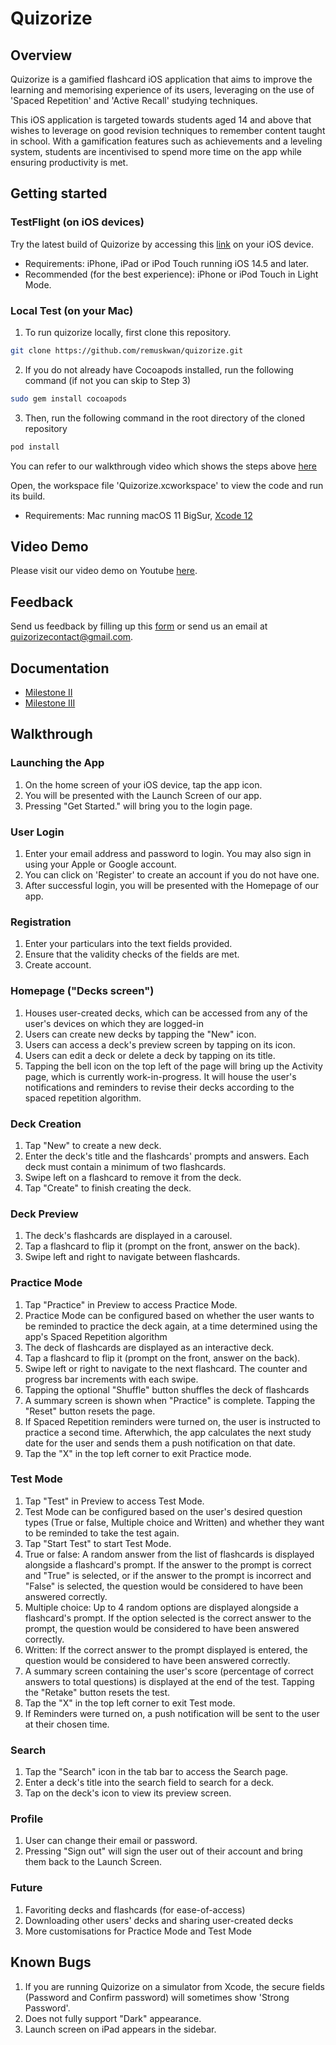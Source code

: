 # Quizorize
## Overview
Quizorize is a gamified flashcard iOS application that aims to improve the learning and memorising experience of its users, leveraging on the use of 'Spaced Repetition' and 'Active Recall' studying techniques. 

This iOS application is targeted towards students aged 14 and above that wishes to leverage on good revision techniques to remember content taught in school. With a gamification features such as achievements and a leveling system, students are incentivised to spend more time on the app while ensuring productivity is met.

## Getting started

### TestFlight (on iOS devices)

Try the latest build of Quizorize by accessing this [link](https://testflight.apple.com/join/spPWRuor) on your iOS device.

- Requirements: iPhone, iPad or iPod Touch running iOS 14.5 and later.
- Recommended (for the best experience): iPhone or iPod Touch in Light Mode.

### Local Test (on your Mac)

1. To run quizorize locally, first clone this repository.

```bash
git clone https://github.com/remuskwan/quizorize.git
``` 

2. If you do not already have Cocoapods installed, run the following command (if not you can skip to Step 3)

```bash
sudo gem install cocoapods
```

3. Then, run the following command in the root directory of the cloned repository

```bash
pod install
```

You can refer to our walkthrough video which shows the steps above [here](https://youtu.be/-w0z_bnfsF8) 

Open, the workspace file 'Quizorize.xcworkspace' to view the code and run its build.

- Requirements: Mac running macOS 11 BigSur, [Xcode 12](https://developer.apple.com/xcode/)

## Video Demo
Please visit our video demo on Youtube [here](https://youtu.be/sXS6djPETjo).

## Feedback
Send us feedback by filling up this [form](https://docs.google.com/forms/d/e/1FAIpQLScE6TVuMshB5MyogD6qiQD17Y-CY2A9yma9gqXCGB55hzkW3Q/viewform?usp=sf_link) or send us an email at quizorizecontact@gmail.com.

## Documentation

- [Milestone II](https://docs.google.com/document/d/1BBVJUarCBF2qy_ZWbH6zZka4ebhrtTBtQnHnmGUuizE/edit?ts=60afa18d)
- [Milestone III](https://drive.google.com/file/d/1kCAel8p73suCHbitY-f7qAOhN-XV4efW/view?usp=sharing)

## Walkthrough
### Launching the App

1. On the home screen of your iOS device, tap the app icon.
2. You will be presented with the Launch Screen of our app.
3. Pressing "Get Started." will bring you to the login page.

### User Login
1. Enter your email address and password to login. You may also sign in using your Apple or Google account.
2. You can click on 'Register' to create an account if you do not have one.
3. After successful login, you will be presented with the Homepage of our app.

### Registration
1. Enter your particulars into the text fields provided.
2. Ensure that the validity checks of the fields are met.
3. Create account.

### Homepage ("Decks screen")
1. Houses user-created decks, which can be accessed from any of the user's devices on which they are logged-in
2. Users can create new decks by tapping the "New" icon.
3. Users can access a deck's preview screen by tapping on its icon.
4. Users can edit a deck or delete a deck by tapping on its title.
5. Tapping the bell icon on the top left of the page will bring up the Activity page, which is currently work-in-progress. It will house the user's notifications and reminders to revise their decks according to the spaced repetition algorithm.

### Deck Creation
1. Tap "New" to create a new deck.
2. Enter the deck's title and the flashcards' prompts and answers. Each deck must contain a minimum of two flashcards. 
3. Swipe left on a flashcard to remove it from the deck.
4. Tap "Create" to finish creating the deck.

### Deck Preview
1. The deck's flashcards are displayed in a carousel. 
2. Tap a flashcard to flip it (prompt on the front, answer on the back).
3. Swipe left and right to navigate between flashcards.

### Practice Mode
1. Tap "Practice" in Preview to access Practice Mode.
2. Practice Mode can be configured based on whether the user wants to be reminded to practice the deck again, at a time determined using the app's Spaced Repetition algorithm
3. The deck of flashcards are displayed as an interactive deck.
4. Tap a flashcard to flip it (prompt on the front, answer on the back).
5. Swipe left or right to navigate to the next flashcard. The counter and progress bar increments with each swipe.
6. Tapping the optional "Shuffle" button shuffles the deck of flashcards
7. A summary screen is shown when "Practice" is complete. Tapping the "Reset" button resets the page.
8. If Spaced Repetition reminders were turned on, the user is instructed to practice a second time. Afterwhich, the app calculates the next study date for the user and sends them a push notification on that date.
9. Tap the "X" in the top left corner to exit Practice mode.

### Test Mode
1. Tap "Test" in Preview to access Test Mode.
2. Test Mode can be configured based on the user's desired question types (True or false, Multiple choice and Written) and whether they want to be reminded to take the test again.
3. Tap "Start Test" to start Test Mode.
4. True or false: A random answer from the list of flashcards is displayed alongside a flashcard's prompt. If the answer to the prompt is correct and "True" is selected, or if the answer to the prompt is incorrect and "False" is selected, the question would be considered to have been answered correctly.
5. Multiple choice: Up to 4 random options are displayed alongside a flashcard's prompt. If the option selected is the correct answer to the prompt, the question would be considered to have been answered correctly.
6. Written: If the correct answer to the prompt displayed is entered, the question would be considered to have been answered correctly.
7. A summary screen containing the user's score (percentage of correct answers to total questions) is displayed at the end of the test. Tapping the "Retake" button resets the test.
8. Tap the "X" in the top left corner to exit Test mode.
9. If Reminders were turned on, a push notification will be sent to the user at their chosen time.

### Search
1. Tap the "Search" icon in the tab bar to access the Search page.
2. Enter a deck's title into the search field to search for a deck.
3. Tap on the deck's icon to view its preview screen.

### Profile
1. User can change their email or password.
2. Pressing "Sign out" will sign the user out of their account and bring them back to the Launch Screen.

### Future
1. Favoriting decks and flashcards (for ease-of-access)
2. Downloading other users' decks and sharing user-created decks
3. More customisations for Practice Mode and Test Mode

## Known Bugs
1. If you are running Quizorize on a simulator from Xcode, the secure fields (Password and Confirm password) will sometimes show 'Strong Password'.
2. Does not fully support "Dark" appearance.
3. Launch screen on iPad appears in the sidebar.
